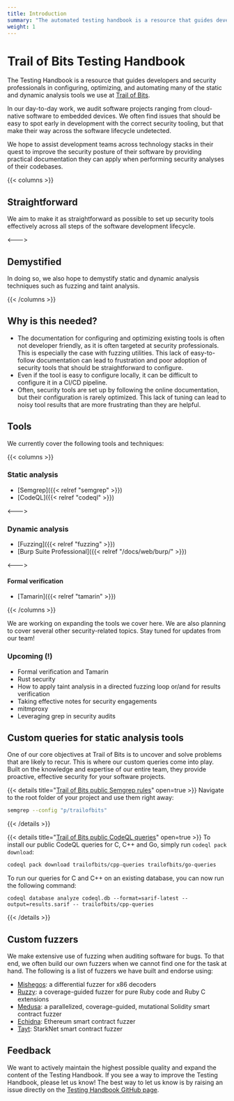 ```yaml
---
title: Introduction
summary: "The automated testing handbook is a resource that guides developers and security professionals in configuring, optimizing, and automating many of the static and dynamic analysis tools we use at Trail of Bits."
weight: 1
---
```


# Trail of Bits Testing Handbook

<!-- markdown-link-check-disable -->
The Testing Handbook is a resource that guides developers and security
professionals in configuring, optimizing, and automating many of the static and
dynamic analysis tools we use at [Trail of Bits](https://www.trailofbits.com/).
<!-- markdown-link-check-enable -->
In our day-to-day work, we audit software projects ranging from cloud-native software
to embedded devices. We often find issues that should be easy to spot early in
development with the correct security tooling, but that make their way across
the software lifecycle undetected.

We hope to assist development teams across technology stacks in their quest to
improve the security posture of their software by providing practical
documentation they can apply when performing security analyses of their codebases.

{{< columns >}}

## Straightforward

We aim to make it as straightforward as possible to set up security tools
effectively across all steps of the software development lifecycle.

<--->

## Demystified

In doing so, we also hope to demystify static and dynamic analysis techniques
such as fuzzing and taint analysis.

{{< /columns >}}

## Why is this needed?

- The documentation for configuring and optimizing existing tools is often not
  developer friendly, as it is often targeted at security professionals. This
  is especially the case with fuzzing utilities. This lack of
  easy-to-follow documentation can lead to frustration and poor adoption of
  security tools that should be straightforward to configure.
- Even if the tool is easy to configure locally, it can be difficult to
  configure it in a CI/CD pipeline.
- Often, security tools are set up by following the online documentation, but
  their configuration is rarely optimized. This lack of tuning can lead to noisy
  tool results that are more frustrating than they are helpful.

## Tools

We currently cover the following tools and techniques:

{{< columns >}}

### Static analysis

- [Semgrep]({{< relref "semgrep" >}})
- [CodeQL]({{< relref "codeql" >}})

<--->

### Dynamic analysis

- [Fuzzing]({{< relref "fuzzing" >}})
- [Burp Suite Professional]({{< relref "/docs/web/burp/" >}})

<--->

#### Formal verification

- [Tamarin]({{< relref "tamarin" >}})

{{< /columns >}}

We are working on expanding the tools we cover here. We are also planning to
cover several other security-related topics. Stay tuned for updates from our team!

### Upcoming (!)

- Formal verification and Tamarin
- Rust security
- How to apply taint analysis in a directed fuzzing loop or/and for results verification
- Taking effective notes for security engagements
- mitmproxy
- Leveraging grep in security audits

## Custom queries for static analysis tools

One of our core objectives at Trail of Bits is to uncover and solve problems that are likely to recur.
This is where our custom queries come into play. Built on the knowledge and expertise of our entire team,
they provide proactive, effective security for your software projects.

{{< details title="[Trail of Bits public Semgrep rules](https://github.com/trailofbits/semgrep-rules)" open=true >}}
Navigate to the root folder of your project and use them right away:

```sh
semgrep --config "p/trailofbits"
```

{{< /details >}}

{{< details title="[Trail of Bits public CodeQL queries](https://github.com/trailofbits/codeql-queries)" open=true >}}
To install our public CodeQL queries for C, C++ and Go, simply run `codeql pack download`:

```sh
codeql pack download trailofbits/cpp-queries trailofbits/go-queries
```

To run our queries for C and C++ on an existing database, you can now run the following command:

```shell
codeql database analyze codeql.db --format=sarif-latest --output=results.sarif -- trailofbits/cpp-queries
```

{{< /details >}}

## Custom fuzzers

We make extensive use of fuzzing when auditing software for bugs. To that end,
we often build our own fuzzers when we cannot find one for the task at hand. The
following is a list of fuzzers we have built and endorse using:

- [Mishegos](https://github.com/trailofbits/mishegos): a differential fuzzer for x86 decoders
- [Ruzzy](https://github.com/trailofbits/ruzzy): a coverage-guided fuzzer for pure Ruby code and Ruby C extensions
- [Medusa](https://github.com/crytic/medusa): a parallelized, coverage-guided, mutational Solidity smart contract fuzzer
- [Echidna](https://github.com/crytic/echidna): Ethereum smart contract fuzzer
- [Tayt](https://github.com/crytic/tayt): StarkNet smart contract fuzzer

## Feedback
<!-- markdown-link-check-disable -->
We want to actively maintain the highest possible quality and expand the content of the Testing Handbook.
If you see a way to improve the Testing Handbook, please let us know! The best way to let us know is
by raising an issue directly on the [Testing Handbook GitHub page](https://github.com/trailofbits/testing-handbook).
<!-- markdown-link-check-enable -->
